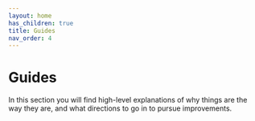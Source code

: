 ```yaml
--- 
layout: home
has_children: true
title: Guides
nav_order: 4
--- 
```

# Guides

In this section you will find high-level explanations of why things are
the way they are, and what directions to go in to pursue improvements.

